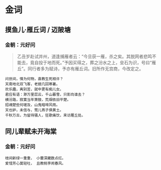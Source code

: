 # 金词

## 摸鱼儿·雁丘词 / 迈陂塘
### 金朝：元好问
> 乙丑岁赴试并州，道逢捕雁者云：“今旦获一雁，杀之矣。其脱网者悲鸣不能去，竟自投于地而死。”予因买得之，葬之汾水之上，垒石为识，号曰“雁丘”。同行者多为赋诗，予亦有雁丘词。旧所作无宫商，今改定之。

```
问世间，情为何物，直教生死相许？
天南地北双飞客，老翅几回寒暑。
欢乐趣，离别苦，就中更有痴儿女。
君应有语：渺万里层云，千山暮雪，只影向谁去？
横汾路，寂寞当年箫鼓，荒烟依旧平楚。
招魂楚些何嗟及，山鬼暗啼风雨。
天也妒，未信与，莺儿燕子俱黄土。
千秋万古，为留待骚人，狂歌痛饮，来访雁丘处。
```

## 同儿辈赋未开海棠
### 金朝：元好问
```
枝间新绿一重重， 小蕾深藏数点红。
爱惜芳心莫轻吐， 且教桃李闹春风。
```